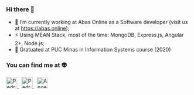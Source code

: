 ### Hi there 👋

- 🔭 I’m currently working at Abas Online as a Software developer (visit us at https://abas.online);
- ⚡ Using MEAN Stack, most of the time: MongoDB, Express.js, Angular 2+, Node.js;
- 🎒 Gratuated at PUC Minas in Information Systems course (2020)

### You can find me at :alien:

<p>
  <a href="https://www.linkedin.com/in/pedrohf360/">
    <img src="https://www.vectorlogo.zone/logos/linkedin/linkedin-icon.svg" alt="Pedro H. Ferreira Fonseca LinkedIn Profile" height="30" width="30">
  </a>
&nbsp;
  <a href="https://stackoverflow.com/users/11858808/pedro-h?tab=profile">
    <img src="https://www.vectorlogo.zone/logos/stackoverflow/stackoverflow-icon.svg" alt="Pedro H. Ferreira Fonseca Stack Overflow Profile" height="30" width="30">
  </a>
  &nbsp;
  <a href="https://stackshare.io/pedrohf360">
    <img src="https://cdn.worldvectorlogo.com/logos/stackshare.svg" alt="Angel Santiago Jaime Zavala's StackShare Profile" height="30" width="30">
  </a>
</p>
